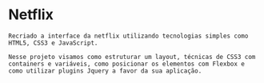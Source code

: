 # Netflix
    Recriado a interface da netflix utilizando tecnologias simples como HTML5, CSS3 e JavaScript.

    Nesse projeto visamos como estruturar um layout, técnicas de CSS3 com containers e variáveis, como posicionar os elementos com Flexbox e como utilizar plugins Jquery a favor da sua aplicação.